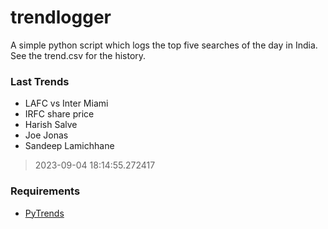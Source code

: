 # trendlogger
A simple python script which logs the top five searches of the day in India.<br>See the trend.csv for the history.<br>

<!-- Last Trends -->
### Last Trends
* LAFC vs Inter Miami
* IRFC share price
* Harish Salve
* Joe Jonas
* Sandeep Lamichhane
> 2023-09-04 18:14:55.272417

<!-- Requirements -->
### Requirements
* [PyTrends](https://github.com/dreyco676/pytrends)
